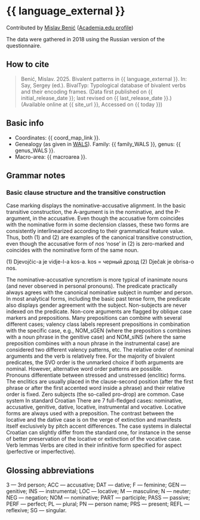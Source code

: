 # {{ language_external }}
Contributed by [Mislav Benić](http://ihjj.hr/istrazivac/mislav-benic/61/) ([Academia.edu profile](https://ihjj.academia.edu/MislavBeni%C4%87)) 

The data were gathered in 2018 using the Russian version of the questionnaire.

## How to cite
> Benić, Mislav. 2025. Bivalent patterns in {{ language_external }}. 
> In: Say, Sergey (ed.). BivalTyp: Typological database of bivalent verbs and their encoding frames. 
> (Data first published on {{ initial_release_date }}; last revised on {{ last_release_date }}.) 
> (Available online at {{ site_url }}, Accessed on {{ today }})

## Basic info
- Coordinates: {{ coord_map_link }}.
- Genealogy (as given in [WALS](https://wals.info/)). Family: {{ family_WALS }}, genus: {{ genus_WALS }}.
- Macro-area: {{ macroarea }}.

## Grammar notes

### Basic clause structure and the transitive construction

Case marking displays the nominative-accusative alignment. In the basic transitive construction, the A-argument is in the nominative, and the P-argument, in the accusative. Even though the accusative form coincides with the nominative form in some declension classes, these two forms are consistently interlinearized according to their grammatical feature value. Thus, both (1) and (2) are examples of the canonical transitive construction, even though the accusative form of *nos* ‘nose’ in (2) is zero-marked and coincides with the nominative form of the same noun.

(1) Djevojčic-a je vidje-l-a kos-a.
kos = черный дрозд
(2) Dječak je obrisa-o nos.

The nominative-accusative syncretism is more typical of inanimate nouns (and never observed in personal pronouns).
The predicate practically always agrees with the canonical nominative subject in number and person. In most analytical forms, including the basic past tense form, the predicate also displays gender agreement with the subject. Non-subjects are never indexed on the predicate.
Non-core arguments are flagged by oblique case markers and prepositions. Many prepositions can combine with several different cases; valency class labels represent prepositions in combination with the specific case, e.g., NOM_sGEN (where the preposition s combines with a noun phrase in the genitive case) and NOM_sINS (where the same preposition combines with a noun phrase in the instrumental case) are considered two different valency patterns, etc.
The relative order of nominal arguments and the verb is relatively free. For the majority of bivalent predicates, the SVO order is the unmarked choice if both arguments are nominal. However, alternative word order patterns are possible.  
Pronouns differentiate between stressed and unstressed (enclitic) forms. The enclitics are usually placed in the clause-second position (after the first phrase or after the first accented word inside a phrase) and their relative order is fixed. Zero subjects (the so-called pro-drop) are common.
Case system
In standard Croatian There are 7 full-fledged cases: nominative, accusative, genitive, dative, locative, instrumental and vocative. Locative forms are always used with a preposition. The contrast between the locative and the dative case is on the verge of extinction and manifests itself exclusively by pitch accent differences. The case systems in dialectal Croatian can slightly differ from the standard one, for instance in the sense of better preservation of the locative or extinction of the vocative case.
Verb lemmas
Verbs are cited in their infinitive form specified for aspect (perfective or imperfective).


## Glossing abbreviations

3 — 3rd person; ACC — accusative; DAT — dative; F — feminine; GEN — genitive; INS — instrumental; LOC — locative; M — masculine; N — neuter; NEG — negation; NOM — nominative; PART — participle; PASS — passive; PERF — perfect; PL — plural; PN — person name; PRS — present; REFL — reflexive; SG — singular.
